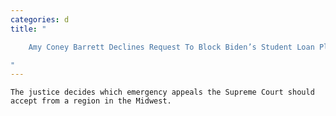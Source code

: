```yaml
---
categories: d
title: "

    Amy Coney Barrett Declines Request To Block Biden’s Student Loan Plan

"
---
```



    The justice decides which emergency appeals the Supreme Court should accept from a region in the Midwest.

